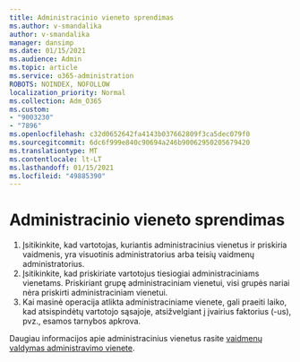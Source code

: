 ```yaml
---
title: Administracinio vieneto sprendimas
ms.author: v-smandalika
author: v-smandalika
manager: dansimp
ms.date: 01/15/2021
ms.audience: Admin
ms.topic: article
ms.service: o365-administration
ROBOTS: NOINDEX, NOFOLLOW
localization_priority: Normal
ms.collection: Adm_O365
ms.custom:
- "9003230"
- "7896"
ms.openlocfilehash: c32d0652642fa4143b037662809f3ca5dec079f0
ms.sourcegitcommit: 6dc6f999e840c90694a246b90062950205679420
ms.translationtype: MT
ms.contentlocale: lt-LT
ms.lasthandoff: 01/15/2021
ms.locfileid: "49885390"
---
```

# <a name="administrative-unit-solution"></a>Administracinio vieneto sprendimas

1. Įsitikinkite, kad vartotojas, kuriantis administracinius vienetus ir priskiria vaidmenis, yra visuotinis administratorius arba teisių vaidmenų administratorius.
2. Įsitikinkite, kad priskiriate vartotojus tiesiogiai administraciniams vienetams. Priskiriant grupę administraciniam vienetui, visi grupės nariai nėra priskirti administraciniam vienetui.
3. Kai masinė operacija atlikta administraciniame vienete, gali praeiti laiko, kad atsispindėtų vartotojo sąsajoje, atsižvelgiant į įvairius faktorius (-us), pvz., esamos tarnybos apkrova.

Daugiau informacijos apie administracinius vienetus rasite [vaidmenų valdymas administravimo vienete](https://docs.microsoft.com/azure/active-directory/roles/administrative-units).
